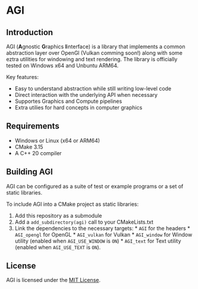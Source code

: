 # AGI

## Introduction
AGI (**A**gnostic **G**raphics **I**interface) is a library that implements a common abstraction layer over OpenGl (Vulkan comming soon!) along with some eztra utilities for windowing and text rendering. The library is officially tested on Windows x64 and Unbuntu ARM64.

Key features:
- Easy to understand abstraction while still writing low-level code
- Direct interaction with the underlying API when necessary 
- Supportes Graphics and Compute pipelines 
- Extra utilies for hard concepts in computer graphics 

## Requirements 
* Windows or Linux (x64 or ARM64)
* CMake 3.15
* A C++ 20 compiler 

## Building AGI
AGI can be configured as a suite of test or example programs or a set of static libraries.

To include AGI into a CMake project as static libraries:

1. Add this repository as a submodule
2. Add a `add_subdirectory(agi)` call to your CMakeLists.txt
3. Link the dependencies to the necessary targets:
        * `AGI` for the headers
        * `AGI_opengl` for OpenGL
        * `AGI_vulkan` for Vulkan
        * `AGI_window` for Window utility (enabled when `AGI_USE_WINDOW` is `ON`)
        * `AGI_text` for Text utility (enabled when `AGI_USE_TEXT` is `ON`).

## License

AGI is licensed under the [MIT License](LICENSE).